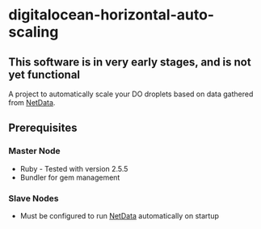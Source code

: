 # digitalocean-horizontal-auto-scaling

## This software is in very early stages, and is not yet functional

A project to automatically scale your DO droplets based on data gathered from [NetData](https://github.com/netdata/netdata).

## Prerequisites

### Master Node

+ Ruby - Tested with version 2.5.5
+ Bundler for gem management

### Slave Nodes

+ Must be configured to run [NetData](https://github.com/netdata/netdata) automatically on startup
